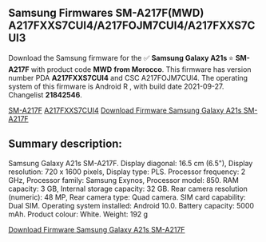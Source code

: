 <h2>Samsung Firmwares SM-A217F(MWD) A217FXXS7CUI4/A217FOJM7CUI4/A217FXXS7CUI3</h2>
Download the Samsung firmware for the ✅ <strong>Samsung Galaxy A21s </strong> ⭐ <strong>SM-A217F</strong> with product code <strong>MWD</strong> <strong> from Morocco</strong>. This firmware has version number PDA <strong>A217FXXS7CUI4</strong> and CSC A217FOJM7CUI4. The operating system of this firmware is Android R , with build date 2021-09-27. Changelist <strong>21842546</strong>.


[SM-A217F](https://samfirm.shop/samsung/model/SM-A217F)
[A217FXXS7CUI4](https://samfirm.shop/samsung/pda/A217FXXS7CUI4)
[Download Firmware Samsung Galaxy A21s SM-A217F](https://samfirm.shop/samsung/firmware/460032)
<h2>Summary description:</h2>
<p>Samsung Galaxy A21s SM-A217F. Display diagonal: 16.5 cm (6.5"), Display resolution: 720 x 1600 pixels, Display type: PLS. Processor frequency: 2 GHz, Processor family: Samsung Exynos, Processor model: 850. RAM capacity: 3 GB, Internal storage capacity: 32 GB. Rear camera resolution (numeric): 48 MP, Rear camera type: Quad camera. SIM card capability: Dual SIM. Operating system installed: Android 10.0. Battery capacity: 5000 mAh. Product colour: White. Weight: 192 g</p>


[Download Firmware Samsung Galaxy A21s SM-A217F](https://samfirm.shop/samsung/firmware/460032)
